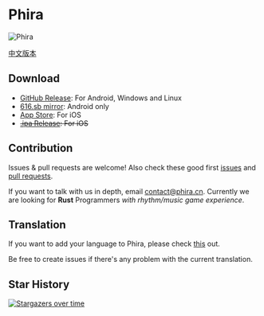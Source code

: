# Phira

![Phira](https://files-cf.phira.cn/github-showcase.png)

[中文版本](./README-zh_CN.md)

## Download

- [GitHub Release](https://github.com/TeamFlos/phira/releases): For Android, Windows and Linux
- [616.sb mirror](https://616.sb/#phira): Android only
- [App Store](https://apps.apple.com/us/app/phira/id6447435864): For iOS
- ~~[.ipa Release](https://github.com/F-Unction/phira_ipa/releases): For iOS~~

## Contribution

Issues & pull requests are welcome! Also check these good first [issues](https://github.com/TeamFlos/phira/issues?q=label%3A%22good+first+issue%22) and [pull requests](https://github.com/TeamFlos/phira/issues?q=label%3A%22good+first+issue%22).

If you want to talk with us in depth, email [contact@phira.cn](mailto://contact@phira.cn). Currently we are looking for **Rust** Programmers *with rhythm/music game experience*.

## Translation

If you want to add your language to Phira, please check [this](https://github.com/TeamFlos/phira/pull/201#issuecomment-1783356944) out.

Be free to create issues if there's any problem with the current translation.

## Star History

[![Stargazers over time](https://starchart.cc/TeamFlos/phira.svg)](https://starchart.cc/TeamFlos/phira)

